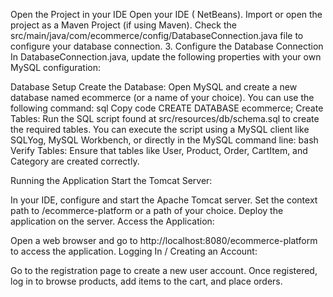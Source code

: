 Open the Project in your IDE
Open your IDE ( NetBeans).
Import or open the project as a Maven Project (if using Maven).
Check the src/main/java/com/ecommerce/config/DatabaseConnection.java file to configure your database connection.
3. Configure the Database Connection
In DatabaseConnection.java, update the following properties with your own MySQL configuration:

Database Setup
Create the Database: Open MySQL and create a new database named ecommerce (or a name of your choice). You can use the following command:
sql
Copy code
CREATE DATABASE ecommerce;
Create Tables: Run the SQL script found at src/resources/db/schema.sql to create the required tables. You can execute the script using a MySQL client like SQLYog, MySQL Workbench, or directly in the MySQL command line:
bash
Verify Tables: Ensure that tables like User, Product, Order, CartItem, and Category are created correctly.

Running the Application
Start the Tomcat Server:

In your IDE, configure and start the Apache Tomcat server.
Set the context path to /ecommerce-platform or a path of your choice.
Deploy the application on the server.
Access the Application:

Open a web browser and go to http://localhost:8080/ecommerce-platform to access the application.
Logging In / Creating an Account:

Go to the registration page to create a new user account.
Once registered, log in to browse products, add items to the cart, and place orders.
